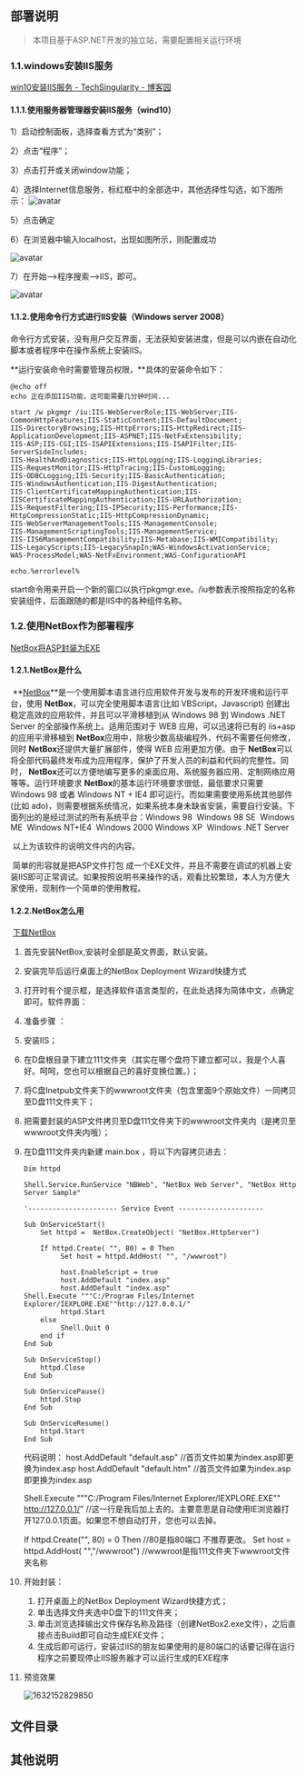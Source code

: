 ## 部署说明
> 本项目基于ASP.NET开发的独立站，需要配置相关运行环境

### 1.1.windows安装IIS服务
[win10安装IIS服务 - TechSingularity - 博客园](https://www.cnblogs.com/TechSingularity/p/12017862.html#:~:text=%E4%B8%80%E3%80%81%E4%BD%BF%E7%94%A8%E6%9C%8D%E5%8A%A1%E5%99%A8%E7%AE%A1%E7%90%86%E5%99%A8%E5%AE%89%E8%A3%85IIS%E6%9C%8D%E5%8A%A1%EF%BC%88wind10%EF%BC%89.%201%EF%BC%89%E5%90%AF%E5%8A%A8%E6%8E%A7%E5%88%B6%E9%9D%A2%E6%9D%BF%EF%BC%8C%E9%80%89%E6%8B%A9%E6%9F%A5%E7%9C%8B%E6%96%B9%E5%BC%8F%E4%B8%BA%E2%80%9C%E7%B1%BB%E5%88%AB%E2%80%9D%EF%BC%9B.%202%EF%BC%89%E7%82%B9%E5%87%BB%E2%80%9C%E7%A8%8B%E5%BA%8F%E2%80%9D%EF%BC%9B.%203%EF%BC%89%E7%82%B9%E5%87%BB%E6%89%93%E5%BC%80%E6%88%96%E5%85%B3%E9%97%ADwindow%E5%8A%9F%E8%83%BD%EF%BC%9B.%204%EF%BC%89%E9%80%89%E6%8B%A9Internet%E4%BF%A1%E6%81%AF%E6%9C%8D%E5%8A%A1%EF%BC%8C%E6%A0%87%E7%BA%A2%E6%A1%86%E4%B8%AD%E7%9A%84%E5%85%A8%E9%83%A8%E9%80%89%E4%B8%AD%EF%BC%8C%E5%85%B6%E4%BB%96%E9%80%89%E6%8B%A9%E6%80%A7%E5%8B%BE%E9%80%89%EF%BC%8C%E5%A6%82%E4%B8%8B%E5%9B%BE%E6%89%80%E7%A4%BA%EF%BC%9A.,5%EF%BC%89%E7%82%B9%E5%87%BB%E7%A1%AE%E5%AE%9A.%206%EF%BC%89%E5%9C%A8%E6%B5%8F%E8%A7%88%E5%99%A8%E4%B8%AD%E8%BE%93%E5%85%A5localhost%EF%BC%8C%E5%87%BA%E7%8E%B0%E5%A6%82%E5%9B%BE%E6%89%80%E7%A4%BA%EF%BC%8C%E5%88%99%E9%85%8D%E7%BD%AE%E6%88%90%E5%8A%9F.%207%EF%BC%89%E5%9C%A8%E5%BC%80%E5%A7%8B--%3E%E7%A8%8B%E5%BA%8F%E6%90%9C%E7%B4%A2--%3EIIS%EF%BC%8C%E5%8D%B3%E5%8F%AF%E3%80%82.%20%E4%BA%8C%E3%80%81%E4%BD%BF%E7%94%A8%E5%91%BD%E4%BB%A4%E8%A1%8C%E6%96%B9%E5%BC%8F%E8%BF%9B%E8%A1%8CIIS%E5%AE%89%E8%A3%85%EF%BC%88Windows%20server%202008%EF%BC%89.)

#### 1.1.1.使用服务器管理器安装IIS服务（wind10）

1）启动控制面板，选择查看方式为“类别”；

2）点击“程序”；

3）点击打开或关闭window功能；

4）选择Internet信息服务，标红框中的全部选中，其他选择性勾选，如下图所示：
![avatar](https://img2018.cnblogs.com/i-beta/1758041/201912/1758041-20191210170252383-1738720614.png)


5）点击确定

6）在浏览器中输入localhost，出现如图所示，则配置成功

![avatar](https://img2018.cnblogs.com/i-beta/1758041/201912/1758041-20191210171344339-937422536.png)



 7）在开始-->程序搜索-->IIS，即可。

![avatar](https://img2018.cnblogs.com/i-beta/1758041/201912/1758041-20191210171557473-815689160.png)

 

#### 1.1.2.使用命令行方式进行IIS安装（Windows server 2008）

命令行方式安装，没有用户交互界面，无法获知安装进度，但是可以内嵌在自动化脚本或者程序中在操作系统上安装IIS。

**运行安装命令时需要管理员权限，**具体的安装命令如下：

```shell
@echo off
echo 正在添加IIS功能，这可能需要几分钟时间...
 
start /w pkgmgr /iu:IIS-WebServerRole;IIS-WebServer;IIS-CommonHttpFeatures;IIS-StaticContent;IIS-DefaultDocument;
IIS-DirectoryBrowsing;IIS-HttpErrors;IIS-HttpRedirect;IIS-ApplicationDevelopment;IIS-ASPNET;IIS-NetFxExtensibility;
IIS-ASP;IIS-CGI;IIS-ISAPIExtensions;IIS-ISAPIFilter;IIS-ServerSideIncludes;
IIS-HealthAndDiagnostics;IIS-HttpLogging;IIS-LoggingLibraries;
IIS-RequestMonitor;IIS-HttpTracing;IIS-CustomLogging;
IIS-ODBCLogging;IIS-Security;IIS-BasicAuthentication;
IIS-WindowsAuthentication;IIS-DigestAuthentication;
IIS-ClientCertificateMappingAuthentication;IIS-IISCertificateMappingAuthentication;IIS-URLAuthorization;
IIS-RequestFiltering;IIS-IPSecurity;IIS-Performance;IIS-HttpCompressionStatic;IIS-HttpCompressionDynamic;
IIS-WebServerManagementTools;IIS-ManagementConsole;
IIS-ManagementScriptingTools;IIS-ManagementService;
IIS-IIS6ManagementCompatibility;IIS-Metabase;IIS-WMICompatibility;
IIS-LegacyScripts;IIS-LegacySnapIn;WAS-WindowsActivationService;
WAS-ProcessModel;WAS-NetFxEnvironment;WAS-ConfigurationAPI
 
echo.%errorlevel%
```

start命令用来开启一个新的窗口以执行pkgmgr.exe。/iu参数表示按照指定的名称安装组件，后面跟随的都是IIS中的各种组件名称。

### 1.2.使用NetBox作为部署程序

[NetBox将ASP封装为EXE](https://blog.csdn.net/fadfayger/article/details/5830739)

#### 1.2.1.NetBox是什么

​	**[NetBox](http://www.netbox.cn/)**是一个使用脚本语言进行应用软件开发与发布的开发环境和运行平台，使用 **NetBox**，可以完全使用脚本语言(比如 VBScript，Javascript) 创建出稳定高效的应用软件，并且可以平滑移植到从 Windows 98 到 Windows .NET Server 的全部操作系统上。适用范围对于 WEB 应用，可以迅速将已有的 iis+asp 的应用平滑移植到 **NetBox**应用中，除极少数高级编程外，代码不需要任何修改，同时 **NetBox**还提供大量扩展部件，使得 WEB 应用更加方便。由于 **NetBox**可以将全部代码最终发布成为应用程序，保护了开发人员的利益和代码的完整性。同时， **NetBox**还可以方便地编写更多的桌面应用、系统服务器应用、定制网络应用等等。
​	运行环境要求 **NetBox**的基本运行环境要求很低，最低要求只需要 Windows 98 或者 Windows NT + IE4 即可运行。而如果需要使用系统其他部件(比如 ado)，则需要根据系统情况，如果系统本身未缺省安装，需要自行安装。下面列出的是经过测试的所有系统平台：
​	Windows 98
​	Windows 98 SE
​	Windows ME
​	Windows NT+IE4
​	Windows 2000
​	Windows XP
​	Windows .NET Server

​	以上为该软件的说明文件内的内容。

​	简单的形容就是把ASP文件打包 成一个EXE文件，并且不需要在调试的机器上安装IIS即可正常调试。如果按照说明书来操作的话，观看比较繁琐，本人为方便大家使用，现制作一个简单的使用教程。 

#### 1.2.2.NetBox怎么用

​	[下载NetBox](http://www.netbox.cn/nbsetup.rar)

1. 首先安装NetBox,安装时全部是英文界面，默认安装。

2. 安装完毕后运行桌面上的NetBox Deployment Wizard快捷方式 

3. 打开时有个提示框，是选择软件语言类型的，在此处选择为简体中文，点确定即可。软件界面： 

4.  准备步骤 ：

   1. 安装IIS； 

   2. 在D盘根目录下建立111文件夹（其实在哪个盘符下建立都可以，我是个人喜好。呵呵，您也可以根据自己的喜好变换位置。）； 

   3. 将C盘Inetpub文件夹下的wwwroot文件夹（包含里面9个原始文件）一同拷贝至D盘111文件夹下； 

   4. 把需要封装的ASP文件拷贝至D盘111文件夹下的wwwroot文件夹内（是拷贝至wwwroot文件夹内哦）； 

   5. 在D盘111文件夹内新建 main.box ，将以下内容拷贝进去： 

      ```shell
      Dim httpd
      
      Shell.Service.RunService "NBWeb", "NetBox Web Server", "NetBox Http Server Sample"
      
      '---------------------- Service Event ---------------------
      
      Sub OnServiceStart()
          Set httpd =  NetBox.CreateObject( "NetBox.HttpServer")
      
          If httpd.Create( "", 80) = 0 Then
               Set host = httpd.AddHost( "", "/wwwroot")
      
               host.EnableScript = true
               host.AddDefault "index.asp"
               host.AddDefault "index.asp"
      Shell.Execute """C:/Program Files/Internet Explorer/IEXPLORE.EXE""http://127.0.0.1/"
               httpd.Start
          else
               Shell.Quit 0
          end if
      End Sub
      
      Sub OnServiceStop()
          httpd.Close
      End Sub
      
      Sub OnServicePause()
          httpd.Stop
      End Sub
      
      Sub OnServiceResume()
          httpd.Start
      End Sub
      ```

      代码说明：
      host.AddDefault "default.asp" //首页文件如果为index.asp即更换为index.asp
      host.AddDefault "default.htm" //首页文件如果为index.asp即更换为index.asp 

      

      Shell.Execute """C:/Program Files/Internet Explorer/IEXPLORE.EXE"" http://127.0.0.1/" //这一行是我后加上去的。主要意思是自动使用IE浏览器打开127.0.0.1页面。如果您不想自动打开，您也可以去掉。


      If httpd.Create("", 80) = 0 Then  //80是指80端口 不推荐更改。
           Set host = httpd.AddHost( "","/wwwroot") //wwwroot是指111文件夹下wwwroot文件夹名称 

5. 开始封装：
   1.  打开桌面上的NetBox Deployment Wizard快捷方式； 
   2.  单击选择文件夹选中D盘下的111文件夹； 
   3.  单击浏览选择输出文件保存名称及路径（创建NetBox2.exe文件），之后直接点击Build即可自动生成EXE文件；   
   4. 生成后即可运行，安装过IIS的朋友如果使用的是80端口的话要记得在运行程序之前要现停止IIS服务器才可以运行生成的EXE程序 

6. 预览效果

   ![1632152829850](../code/首页图片.png)

## 文件目录
## 其他说明
